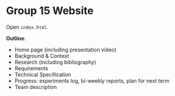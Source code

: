 # Group 15 Website

Open `index.html`.

**Outline**:

 * Home page (including presentation video)  
 * Background & Context  
 * Research (including bibliography)
 * Requirements  
 * Technical Specification  
 * Progress: experiments log, bi-weekly reports, plan for next term  
 * Team description  
